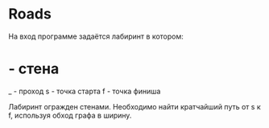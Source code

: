 # Roads
На вход программе задаётся лабиринт в котором:
# - стена
_ - проход
s - точка старта
f - точка финиша

Лабиринт огражден стенами. Необходимо найти кратчайший путь от s к f, используя обход графа в ширину.
